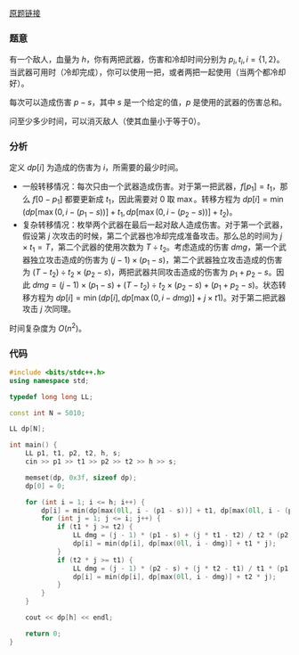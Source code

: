 [原题链接](https://codeforces.com/contest/1743/problem/E)

### 题意
有一个敌人，血量为 $h$，你有两把武器，伤害和冷却时间分别为 $p_i,t_i,i=\{1,2\}$。当武器可用时（冷却完成），你可以使用一把，或者两把一起使用（当两个都冷却好）。

每次可以造成伤害 $p-s$，其中 $s$ 是一个给定的值，$p$ 是使用的武器的伤害总和。

问至少多少时间，可以消灭敌人（使其血量小于等于0）。

### 分析
定义 $dp[i]$ 为造成的伤害为 $i$，所需要的最少时间。

- 一般转移情况：每次只由一个武器造成伤害。对于第一把武器，$f[p_1]=t_1$，那么 $f[0-p_1]$ 都要更新成 $t_1$，因此需要对 $0$ 取 $\max$。转移方程为 $dp[i]=\min(dp[\max(0,i-(p_1-s))]+t_1,dp[\max(0,i-(p_2-s))]+t_2)$。
- 复杂转移情况：枚举两个武器在最后一起对敌人造成伤害。对于第一个武器，假设第 $j$ 次攻击的时候，第二个武器也冷却完成准备攻击。那么总的时间为 $j\times t_1=T$，第二个武器的使用次数为 $T\div t_2$。考虑造成的伤害 $dmg$，第一个武器独立攻击造成的伤害为 $(j-1)\times(p_1-s)$，第二个武器独立攻击造成的伤害为 $(T-t_2)\div t_2\times(p_2-s)$，两把武器共同攻击造成的伤害为 $p_1+p_2-s$。因此 $dmg=(j-1)\times(p_1-s)+(T-t_2)\div t_2\times(p_2-s)+(p_1+p_2-s)$。状态转移方程为 $dp[i]=\min(dp[i],dp[\max(0,i-dmg)]+j\times t1)$。对于第二把武器攻击 $j$ 次同理。

时间复杂度为 $O(n^2)$。

### 代码
```cpp
#include <bits/stdc++.h>
using namespace std;

typedef long long LL;

const int N = 5010;

LL dp[N];

int main() {
	LL p1, t1, p2, t2, h, s;
	cin >> p1 >> t1 >> p2 >> t2 >> h >> s;

	memset(dp, 0x3f, sizeof dp);
	dp[0] = 0;

	for (int i = 1; i <= h; i++) {
		dp[i] = min(dp[max(0ll, i - (p1 - s))] + t1, dp[max(0ll, i - (p2 - s))] + t2);
		for (int j = 1; j <= i; j++) {
			if (t1 * j >= t2) {
				LL dmg = (j - 1) * (p1 - s) + (j * t1 - t2) / t2 * (p2 - s) + (p1 + p2 - s);
				dp[i] = min(dp[i], dp[max(0ll, i - dmg)] + t1 * j);
			}
			if (t2 * j >= t1) {
				LL dmg = (j - 1) * (p2 - s) + (j * t2 - t1) / t1 * (p1 - s) + (p1 + p2 - s);
				dp[i] = min(dp[i], dp[max(0ll, i - dmg)] + t2 * j);
			}
		}
	}

	cout << dp[h] << endl;

	return 0;
}
```